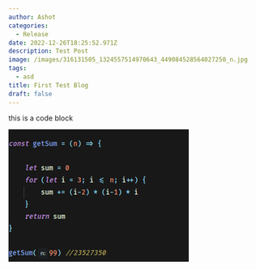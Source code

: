 ```yaml
---
author: Ashot
categories:
  - Release
date: 2022-12-26T18:25:52.971Z
description: Test Post
image: /images/316131505_1324557514970643_449084528564027250_n.jpg
tags:
  - asd
title: First Test Blog
draft: false
---
```

t﻿his is a code block

![code](/images/sum.png "code")